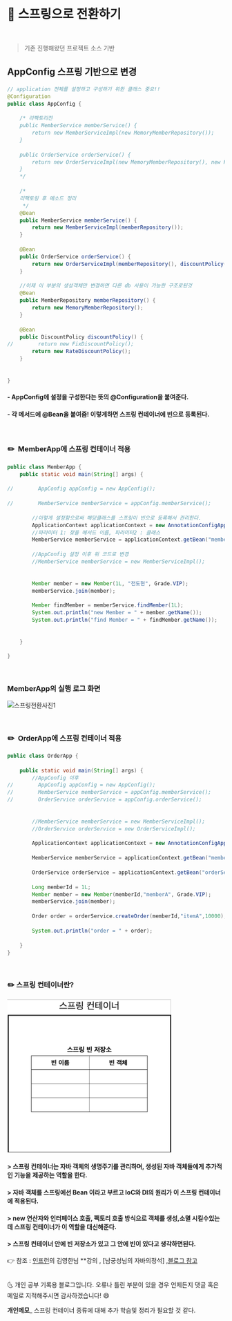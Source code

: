 # 📌 스프링으로 전환하기
<br>

> 기존 진행해왔던 프로젝트 소스 기반


## AppConfig 스프링 기반으로 변경

```java
// application 전체를 설정하고 구성하기 위한 클래스 중요!!
@Configuration
public class AppConfig {

    /* 리팩토리전
    public MemberService memberService() {
        return new MemberServiceImpl(new MemoryMemberRepository());
    }

    public OrderService orderService() {
        return new OrderServiceImpl(new MemoryMemberRepository(), new FixDiscountPolicy());
    }
    */

    /*
    리팩토링 후 메소드 정리
     */
    @Bean
    public MemberService memberService() {
        return new MemberServiceImpl(memberRepository());
    }

    @Bean
    public OrderService orderService() {
        return new OrderServiceImpl(memberRepository(), discountPolicy());
    }

    //이제 이 부분의 생성객체만 변경하면 다른 db 사용이 가능한 구조로된것
    @Bean
    public MemberRepository memberRepository() {
        return new MemoryMemberRepository();
    }

    @Bean
    public DiscountPolicy discountPolicy() {
//        return new FixDiscountPolicy();
        return new RateDiscountPolicy();
    }


}
```

#### - AppConfig에 설정을 구성한다는 뜻의 @Configuration을 붙여준다.
#### - 각 메서드에 @Bean을 붙여줌! 이렇게하면 스프링 컨테이너에 빈으로 등록된다.

<br>


### ✏️   MemberApp에 스프링 컨테이너 적용

```java
public class MemberApp {
    public static void main(String[] args) {

//        AppConfig appConfig = new AppConfig();

//        MemberService memberService = appConfig.memberService();

        //이렇게 설정함으로써 해당클래스를 스프링이 빈으로 등록해서 관리한다.
        ApplicationContext applicationContext = new AnnotationConfigApplicationContext(AppConfig.class);
        //파라미터 1: 찾을 메서드 이름, 파라미터2 : 클래스
        MemberService memberService = applicationContext.getBean("memberService", MemberService.class);

        //AppConfig 설정 이후 위 코드로 변경
        //MemberService memberService = new MemberServiceImpl();


        Member member = new Member(1L, "전도현", Grade.VIP);
        memberService.join(member);

        Member findMember = memberService.findMember(1L);
        System.out.println("new Member = " + member.getName());
        System.out.println("find Member = " + findMember.getName());


    }

}
```

<br>

### MemberApp의 실행 로그 화면 

![스프링전환사진1](https://user-images.githubusercontent.com/52389219/151702704-79dab7ad-9ab1-4ab7-85a5-8ec76b64a04a.PNG)

<br>

### ✏️   OrderApp에 스프링 컨테이너 적용

```java
public class OrderApp {

    public static void main(String[] args) {
        //AppConfig 이후
//        AppConfig appConfig = new AppConfig();
//        MemberService memberService = appConfig.memberService();
//        OrderService orderService = appConfig.orderService();


        //MemberService memberService = new MemberServiceImpl();
        //OrderService orderService = new OrderServiceImpl();

        ApplicationContext applicationContext = new AnnotationConfigApplicationContext(AppConfig.class);

        MemberService memberService = applicationContext.getBean("memberService", MemberService.class);

        OrderService orderService = applicationContext.getBean("orderService", OrderService.class);

        Long memberId = 1L;
        Member member = new Member(memberId,"memberA", Grade.VIP);
        memberService.join(member);

        Order order = orderService.createOrder(memberId,"itemA",10000);

        System.out.println("order = " + order);

    }
}
```

<br>

### ✏️ 스프링 컨테이너란?

![img.png](img.png)

#### > 스프링 컨테이너는 자바 객체의 생명주기를 관리하며, 생성된 자바 객체들에게 추가적인 기능을 제공하는 역할을 한다.
#### > 자바 객체를 스프링에선 Bean 이라고 부르고 IoC와 DI의 원리가 이 스프링 컨테이너에 적용된다.
#### > new 연산자와 인터페이스 호출, 팩토리 호출 방식으로 객체를 생성,소멸 시킬수있는데 스프링 컨테이너가 이 역할을 대신해준다.
#### > 스프링 컨테이너 안에 빈 저장소가 있고 그 안에 빈이 있다고 생각하면된다.








👉 참조 : [인프런](https://www.inflearn.com/)의 김영한님
**강의 , [남궁성님의 자바의정석] ,[블로그 참고](https://steady-coding.tistory.com/459)

<br>
🌜 개인 공부 기록용 블로그입니다. 오류나 틀린 부분이 있을 경우 
언제든지 댓글 혹은 메일로 지적해주시면 감사하겠습니다! 😄
<br>

**개인메모**_
스프링 컨테이너 종류에 대해 추가 학습및 정리가 필요할 것 같다.